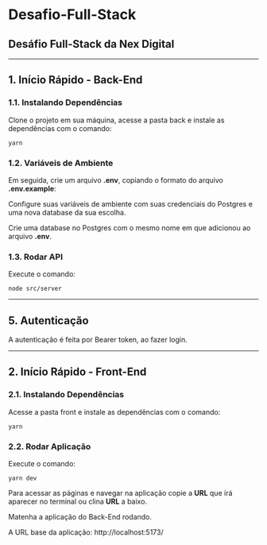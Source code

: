 # Desafio-Full-Stack
## Desáfio Full-Stack da Nex Digital

---

## 1. Início Rápido - Back-End

### 1.1. Instalando Dependências

Clone o projeto em sua máquina, acesse a pasta back e instale as dependências com o comando:

```shell
yarn
```

### 1.2. Variáveis de Ambiente

Em seguida, crie um arquivo **.env**, copiando o formato do arquivo **.env.example**:

Configure suas variáveis de ambiente com suas credenciais do Postgres e uma nova database da sua escolha.

Crie uma database no Postgres com o mesmo nome em que adicionou ao arquivo **.env**.

### 1.3. Rodar API

Execute o comando:

```
node src/server
```

---
## 5. Autenticação

A autenticação é feita por Bearer token, ao fazer login.

---

## 2. Início Rápido - Front-End

### 2.1. Instalando Dependências

Acesse a pasta front e instale as dependências com o comando:

```shell
yarn
```

### 2.2. Rodar Aplicação

Execute o comando:

```
yarn dev
```

Para acessar as páginas e navegar na aplicação copie a **URL** que irá aparecer no terminal ou clina **URL** a baixo.

Matenha a aplicação do Back-End rodando.

A URL base da aplicação:
http://localhost:5173/



